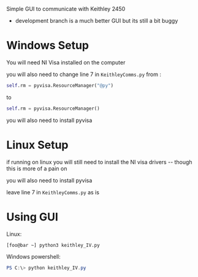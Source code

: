 Simple GUI to communicate with Keithley 2450 

- development branch is a much better GUI but its still a bit buggy 

# Windows Setup
You will need NI Visa installed on the computer 

you will also need to change line 7 in `KeithleyComms.py` from :

~~~python
self.rm = pyvisa.ResourceManager("@py")
~~~

to 

~~~python
self.rm = pyvisa.ResourceManager()
~~~


you will also need to install pyvisa 


# Linux Setup 

if running on linux you will still need to install the NI visa drivers  -- though this is more of a pain on  

you will also need to install pyvisa 

leave line 7 in `KeithleyComms.py` as is 


# Using GUI

Linux:
~~~console
[foo@bar ~] python3 keithley_IV.py
~~~

Windows powershell:
~~~powershell
PS C:\> python keithley_IV.py
~~~
